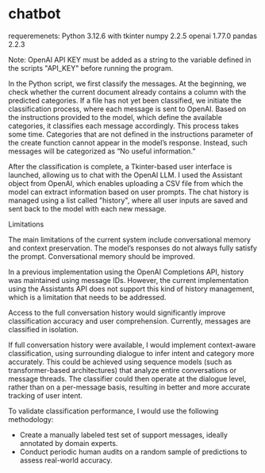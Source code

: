 # chatbot

requeremenets:
Python 3.12.6 with tkinter
numpy             2.2.5
openai            1.77.0
pandas            2.2.3

Note: OpenAI API KEY must be added as a string to the variable defined in the scripts "API_KEY" before running the program.

In the Python script, we first classify the messages. At the beginning, we check whether the current document already contains a column with the predicted categories. If a file has not yet been classified, we initiate the classification process, where each message is sent to OpenAI. Based on the instructions provided to the model, which define the available categories, it classifies each message accordingly. This process takes some time. Categories that are not defined in the instructions parameter of the create function cannot appear in the model’s response. Instead, such messages will be categorized as “No useful information.”

After the classification is complete, a Tkinter-based user interface is launched, allowing us to chat with the OpenAI LLM. I used the Assistant object from OpenAI, which enables uploading a CSV file from which the model can extract information based on user prompts. The chat history is managed using a list called "history", where all user inputs are saved and sent back to the model with each new message.

Limitations

The main limitations of the current system include conversational memory and context preservation. The model’s responses do not always fully satisfy the prompt. Conversational memory should be improved.

In a previous implementation using the OpenAI Completions API, history was maintained using message IDs. However, the current implementation using the Assistants API does not support this kind of history management, which is a limitation that needs to be addressed.

Access to the full conversation history would significantly improve classification accuracy and user comprehension. Currently, messages are classified in isolation. 

If full conversation history were available, I would implement context-aware classification, using surrounding dialogue to infer intent and category more accurately. This could be achieved using sequence models (such as transformer-based architectures) that analyze entire conversations or message threads. The classifier could then operate at the dialogue level, rather than on a per-message basis, resulting in better and more accurate tracking of user intent.

To validate classification performance, I would use the following methodology:
- Create a manually labeled test set of support messages, ideally annotated by domain experts.
- Conduct periodic human audits on a random sample of predictions to assess real-world accuracy.
